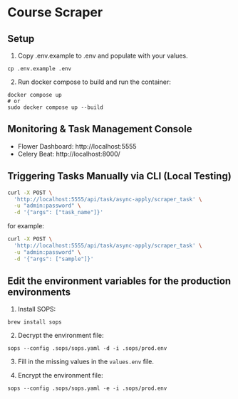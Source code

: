 # Course Scraper


## Setup
1. Copy .env.example to .env and populate with your values.
```
cp .env.example .env
```

2. Run docker compose to build and run the container:
```
docker compose up
# or
sudo docker compose up --build
```


## Monitoring & Task Management Console

- Flower Dashboard: http://localhost:5555
- Celery Beat: http://localhost:8000/


## Triggering Tasks Manually via CLI (Local Testing)

```bash
curl -X POST \
  'http://localhost:5555/api/task/async-apply/scraper_task' \
  -u "admin:password" \
  -d '{"args": ["task_name"]}'
```
for example:
```bash
curl -X POST \
  'http://localhost:5555/api/task/async-apply/scraper_task' \
  -u "admin:password" \
  -d '{"args": ["sample"]}'
```


## Edit the environment variables for the production environments

1. Install SOPS:
```
brew install sops
```

2. Decrypt the environment file:
```
sops --config .sops/sops.yaml -d -i .sops/prod.env
```

3. Fill in the missing values in the `values.env` file.

4. Encrypt the environment file:
```
sops --config .sops/sops.yaml -e -i .sops/prod.env
```
